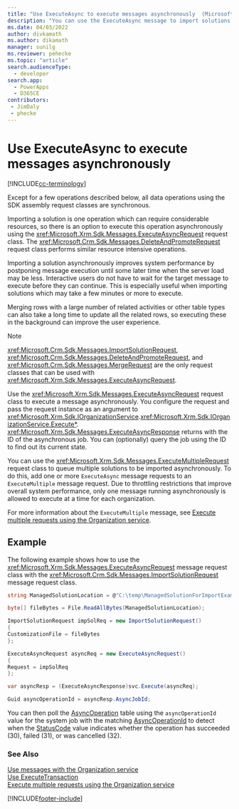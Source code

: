 ```yaml
---
title: "Use ExecuteAsync to execute messages asynchronously  (Microsoft Dataverse) | Microsoft Docs" # Intent and product brand in a unique string of 43-59 chars including spaces
description: "You can use the ExecuteAsync message to import solutions asynchronously." # 115-145 characters including spaces. This abstract displays in the search result.
ms.date: 04/03/2022
author: divkamath
ms.author: dikamath
manager: sunilg
ms.reviewer: pehecke
ms.topic: "article"
search.audienceType: 
  - developer
search.app: 
  - PowerApps
  - D365CE
contributors:
 - JimDaly
 - phecke
---
```


# Use ExecuteAsync to execute messages asynchronously

[!INCLUDE[cc-terminology](../includes/cc-terminology.md)]

Except for a few operations described below, all data operations using the SDK assembly request classes are synchronous.

Importing a solution is one operation which can require considerable resources, so there is an option to execute this operation asynchronously using the <xref:Microsoft.Xrm.Sdk.Messages.ExecuteAsyncRequest> request class. The <xref:Microsoft.Crm.Sdk.Messages.DeleteAndPromoteRequest> request class performs similar resource intensive operations.

Importing a solution asynchronously improves system performance by postponing message execution until some later time when the server load may be less. Interactive users do not have to wait for the target message to execute before they can continue. This is especially useful when importing solutions which may take a few minutes or more to execute.  

Merging rows with a large number of related activities or other table types can also take a long time to update all the related rows, so executing these in the background can improve the user experience.
  
> [!NOTE]
> <xref:Microsoft.Crm.Sdk.Messages.ImportSolutionRequest>, <xref:Microsoft.Crm.Sdk.Messages.DeleteAndPromoteRequest>, and <xref:Microsoft.Crm.Sdk.Messages.MergeRequest> are the only request classes that can be used with <xref:Microsoft.Xrm.Sdk.Messages.ExecuteAsyncRequest>.
  
Use the <xref:Microsoft.Xrm.Sdk.Messages.ExecuteAsyncRequest> request class to execute a message asynchronously. You configure the request and pass the request instance as an argument to <xref:Microsoft.Xrm.Sdk.IOrganizationService>.<xref:Microsoft.Xrm.Sdk.IOrganizationService.Execute*>. <xref:Microsoft.Xrm.Sdk.Messages.ExecuteAsyncResponse> returns with the ID of the asynchronous job. You can (optionally) query the job using the ID to find out its current state.  
  
You can use the <xref:Microsoft.Xrm.Sdk.Messages.ExecuteMultipleRequest> request class to queue multiple solutions to be imported asynchronously. To do this, add one or more `ExecuteAsync` message requests to an `ExecuteMultiple` message request. Due to throttling restrictions that improve overall system performance, only one message running asynchronously is allowed to execute at a time for each organization.

For more information about the `ExecuteMultiple` message, see [Execute multiple requests using the Organization service](execute-multiple-requests.md).  

## Example

The following example shows how to use the <xref:Microsoft.Xrm.Sdk.Messages.ExecuteAsyncRequest> message request class with the <xref:Microsoft.Crm.Sdk.Messages.ImportSolutionRequest> message request class.

```csharp
string ManagedSolutionLocation = @"C:\temp\ManagedSolutionForImportExample.zip";

byte[] fileBytes = File.ReadAllBytes(ManagedSolutionLocation);

ImportSolutionRequest impSolReq = new ImportSolutionRequest()
{
CustomizationFile = fileBytes
};

ExecuteAsyncRequest asyncReq = new ExecuteAsyncRequest()
{
Request = impSolReq
};

var asyncResp = (ExecuteAsyncResponse)svc.Execute(asyncReq);

Guid asyncOperationId = asyncResp.AsyncJobId;
```

You can then poll the [AsyncOperation](../reference/entities/asyncoperation.md) table using the `asyncOperationId` value for the system job with the matching [AsyncOperationId](../reference/entities/asyncoperation.md#BKMK_AsyncOperationId) to detect when the [StatusCode](../reference/entities/asyncoperation.md#BKMK_StatusCode) value indicates whether the operation has succeeded (30), failed (31), or was cancelled (32).

### See Also

[Use messages with the Organization service](use-messages.md)<br />
[Use ExecuteTransaction](use-executetransaction.md)<br />
[Execute multiple requests using the Organization service](execute-multiple-requests.md)

[!INCLUDE[footer-include](../../../includes/footer-banner.md)]
